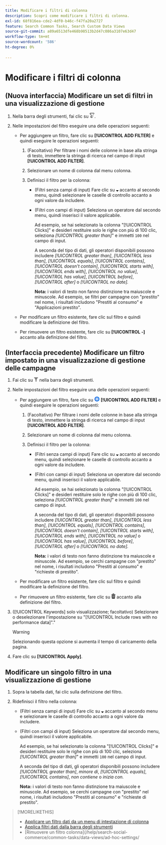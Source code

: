```yaml
---
title: Modificare i filtri di colonna
description: Scopri come modificare i filtri di colonna.
exl-id: 68f816ea-cde2-4df0-b46c-f47fa20a2727
feature: Search Common Tasks, Search Custom Data Views
source-git-commit: a89a6513dfe468b98513b2d47c086a3107e63d47
workflow-type: tm+mt
source-wordcount: '586'
ht-degree: 0%

---
```


# Modificare i filtri di colonna

<!-- Doesn't include instructions for legacy Portfolios view; not available in Reports views -->

## (Nuova interfaccia) Modificare un set di filtri in una visualizzazione di gestione

1. Nella barra degli strumenti, fai clic su ![Filtro](/help/search-social-commerce/assets/filter-new.png "Filtro").

1. Nelle impostazioni del filtro eseguire una delle operazioni seguenti:

   * Per aggiungere un filtro, fare clic su **[!UICONTROL ADD FILTER]** e quindi eseguire le operazioni seguenti:

      1. (Facoltativo) Per filtrare i nomi delle colonne in base alla stringa di testo, immettere la stringa di ricerca nel campo di input **[!UICONTROL ADD FILTER]**.

      1. Selezionare un nome di colonna dal menu colonna.

      1. Definisci il filtro per la colonna:

         * (Filtri senza campi di input) Fare clic su ![Freccia giù](/help/search-social-commerce/assets/arrow-down-expand.png "Freccia giù") accanto al secondo menu, quindi selezionare le caselle di controllo accanto a ogni valore da includere.

         * (Filtri con campi di input) Seleziona un operatore dal secondo menu, quindi inserisci il valore applicabile.

           Ad esempio, se hai selezionato la colonna &quot;[!UICONTROL Clicks]&quot; e desideri restituire solo le righe con più di 100 clic, seleziona *[!UICONTROL greater than]*&quot; e immetti `100` nel campo di input.

           A seconda del tipo di dati, gli operatori disponibili possono includere *[!UICONTROL greater than]*, *[!UICONTROL less than]*, *[!UICONTROL equals]*, *[!UICONTROL contains]*, *[!UICONTROL doesn't contain]*, *[!UICONTROL starts with]*, *[!UICONTROL ends with]*, *[!UICONTROL no value]*, *[!UICONTROL has value]*, *[!UICONTROL before]*, *[!UICONTROL after]* o *[!UICONTROL no date].*

           **Nota:** i valori di testo non fanno distinzione tra maiuscole e minuscole. Ad esempio, se filtri per campagne con &quot;prestito&quot; nel nome, i risultati includono &quot;Prestiti al consumo&quot; e &quot;Applicazioni prestito&quot;.

   * Per modificare un filtro esistente, fare clic sul filtro e quindi modificare la definizione del filtro.

   * Per rimuovere un filtro esistente, fare clic su **[!UICONTROL -]** accanto alla definizione del filtro.

## (Interfaccia precedente) Modificare un filtro impostato in una visualizzazione di gestione delle campagne

1. Fai clic su ![Filtro](/help/search-social-commerce/assets/filter.png "Filtro") nella barra degli strumenti.

1. Nelle impostazioni del filtro eseguire una delle operazioni seguenti:

   * Per aggiungere un filtro, fare clic su ![Aggiungi filtro](/help/search-social-commerce/assets/add.png "Aggiungi filtro") **[!UICONTROL ADD FILTER]** e quindi eseguire le operazioni seguenti:

      1. (Facoltativo) Per filtrare i nomi delle colonne in base alla stringa di testo, immettere la stringa di ricerca nel campo di input **[!UICONTROL ADD FILTER]**.

      1. Selezionare un nome di colonna dal menu colonna.

      1. Definisci il filtro per la colonna:

         * (Filtri senza campi di input) Fare clic su ![Freccia giù](/help/search-social-commerce/assets/arrow-down-expand.png "Freccia giù") accanto al secondo menu, quindi selezionare le caselle di controllo accanto a ogni valore da includere.

         * (Filtri con campi di input) Seleziona un operatore dal secondo menu, quindi inserisci il valore applicabile.

           Ad esempio, se hai selezionato la colonna &quot;[!UICONTROL Clicks]&quot; e desideri restituire solo le righe con più di 100 clic, seleziona *[!UICONTROL greater than]*&quot; e immetti `100` nel campo di input.

           A seconda del tipo di dati, gli operatori disponibili possono includere *[!UICONTROL greater than]*, *[!UICONTROL less than]*, *[!UICONTROL equals]*, *[!UICONTROL contains]*, *[!UICONTROL doesn't contain]*, *[!UICONTROL starts with]*, *[!UICONTROL ends with]*, *[!UICONTROL no value]* o *[!UICONTROL has value]*, *[!UICONTROL before]*, *[!UICONTROL after]* o *[!UICONTROL no date].*

           **Nota:** i valori di testo non fanno distinzione tra maiuscole e minuscole. Ad esempio, se cerchi campagne con &quot;prestito&quot; nel nome, i risultati includono &quot;Prestiti al consumo&quot; e &quot;richieste di prestito&quot;.

   * Per modificare un filtro esistente, fare clic sul filtro e quindi modificare la definizione del filtro.

   * Per rimuovere un filtro esistente, fare clic su ![Elimina](/help/search-social-commerce/assets/delete.png "Elimina") accanto alla definizione del filtro.

1. ([!UICONTROL Keywords] solo visualizzazione; facoltativo) Selezionare o deselezionare l&#39;impostazione su &quot;[!UICONTROL Include rows with no performance data]&quot;.&quot;

   >[!WARNING]
   >
   >Selezionando questa opzione si aumenta il tempo di caricamento della pagina.

1. Fare clic su **[!UICONTROL Apply]**.

## Modificare un singolo filtro in una visualizzazione di gestione

1. Sopra la tabella dati, fai clic sulla definizione del filtro.

1. Ridefinisci il filtro nella colonna:

   * (Filtri senza campi di input) Fare clic su ![Freccia giù](/help/search-social-commerce/assets/arrow-down-expand.png "Freccia giù") accanto al secondo menu e selezionare le caselle di controllo accanto a ogni valore da includere.

   * (Filtri con campi di input) Seleziona un operatore dal secondo menu, quindi inserisci il valore applicabile.

     Ad esempio, se hai selezionato la colonna &quot;[!UICONTROL Clicks]&quot; e desideri restituire solo le righe con più di 100 clic, seleziona *[!UICONTROL greater than]*&quot; e immetti `100` nel campo di input.

     A seconda del tipo di dati, gli operatori disponibili possono includere *[!UICONTROL greater than]*, *minore di*, *[!UICONTROL equals]*, *[!UICONTROL contains]*, *non contiene* o *inizia con.*

     **Nota:** i valori di testo non fanno distinzione tra maiuscole e minuscole. Ad esempio, se cerchi campagne con &quot;prestito&quot; nel nome, i risultati includono &quot;Prestiti al consumo&quot; e &quot;richieste di prestito&quot;.

>[!MORELIKETHIS]
>
>* [Applicare un filtro dati da un menu di intestazione di colonna](/help/search-social-commerce/common-tasks/data-views/ad-hoc-settings/column-filter-apply-from-column-heading.md)
>* [Applica filtri dati dalla barra degli strumenti](/help/search-social-commerce/common-tasks/data-views/ad-hoc-settings/column-filter-apply-from-toolbar.md)
>* [Rimuovere un filtro colonna]&#x200B;(/help/search-social-commerce/common-tasks/data-views/ad-hoc-settings/
